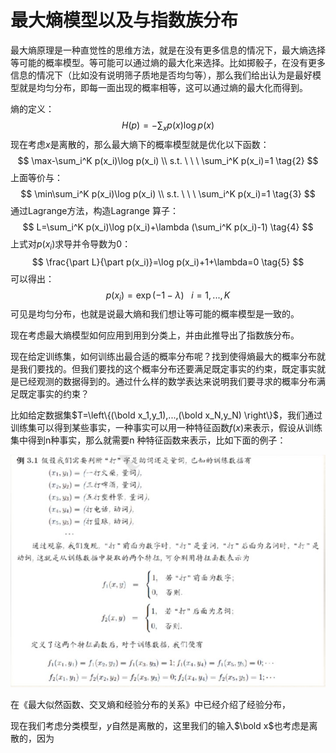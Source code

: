 # 最大熵模型以及与指数族分布

最大熵原理是一种直觉性的思维方法，就是在没有更多信息的情况下，最大熵选择等可能的概率模型。等可能可以通过熵的最大化来选择。比如掷骰子，在没有更多信息的情况下（比如没有说明筛子质地是否均匀等），那么我们给出认为是最好模型就是均匀分布，即每一面出现的概率相等，这可以通过熵的最大化而得到。

熵的定义：
$$
H(p)=-\sum_x p(x)\log p(x)  \tag{1}
$$
现在考虑$x$是离散的，那么最大熵下的概率模型就是优化以下函数：
$$
\max-\sum_i^K p(x_i)\log p(x_i) \\
s.t. \ \ \ \sum_i^K p(x_i)=1   \tag{2}
$$
上面等价与：
$$
\min\sum_i^K p(x_i)\log p(x_i) \\
s.t. \ \ \ \sum_i^K p(x_i)=1   \tag{3}
$$
通过Lagrange方法，构造Lagrange 算子：
$$
L=\sum_i^K p(x_i)\log p(x_i)+\lambda (\sum_i^K p(x_i)-1)   \tag{4}
$$
上式对$p(x_i)$求导并令导数为0：
$$
\frac{\part L}{\part p(x_i)}=\log p(x_i)+1+\lambda=0  \tag{5}
$$
可以得出：
$$
p(x_i)=\exp(-1-\lambda)   \ \ \ i=1,...,K
$$
可见是均匀分布，也就是说最大熵和我们想让等可能的概率模型是一致的。

现在考虑最大熵模型如何应用到用到分类上，并由此推导出了指数族分布。

现在给定训练集，如何训练出最合适的概率分布呢？找到使得熵最大的概率分布就是我们要找的。但我们要找的这个概率分布还要满足既定事实的约束，既定事实就是已经观测的数据得到的。通过什么样的数学表达来说明我们要寻求的概率分布满足既定事实的约束？

比如给定数据集$T=\left\{(\bold x_1,y_1),...,(\bold x_N,y_N) \right\}$，我们通过训练集可以得到某些事实，一种事实可以用一种特征函数$f(x)$来表示，假设从训练集中得到n种事实，那么就需要n 种特征函数来表示，比如下面的例子：

![img](./pic/v2-1dbb08876de3f2b74bb2afb88530aa20_hd.jpg)

在《最大似然函数、交叉熵和经验分布的关系》中已经介绍了经验分布，

现在我们考虑分类模型，$y$自然是离散的，这里我们的输入$\bold x$也考虑是离散的，因为

